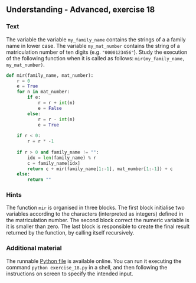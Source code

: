 ## Understanding - Advanced, exercise 18

### Text
The variable the variable `my_family_name` contains the strings of a a family name in lower case. The variable `my_mat_number` contains the string of a matriculation number of ten digits (e.g. `"0000123456"`). Study the execution of the following function when it is called as follows: `mir(my_family_name, my_mat_number)`.

```python
def mir(family_name, mat_number):
    r = 0
    e = True
    for n in mat_number:
        if e:
            r = r + int(n)
            e = False
        else:
            r = r - int(n)
            e = True
    
    if r < 0:
        r = r * -1
    
    if r > 0 and family_name != "":
        idx = len(family_name) % r
        c = family_name[idx]
        return c + mir(family_name[1:-1], mat_number[1:-1]) + c
    else:
        return ""
```

### Hints
The function `mir` is organised in three blocks. The first block initialise two variables according to the characters (interpreted as integers) defined in the matriculation number. The second block correct the numeric variable is it is smaller than zero. The last block is responsible to create the final result returned by the function, by calling itself recursively.

### Additional material
The runnable [Python file](exercise_18.py) is available online. You can run it executing the command `python exercise_18.py` in a shell, and then following the instructions on screen to specify the intended input.
